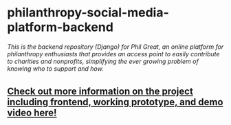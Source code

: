 # philanthropy-social-media-platform-backend

###### This is the backend repository (Django) for Phil Great, an online platform for philanthropy enthusiasts that provides an access point to easily contribute to charities and nonprofits, simplifying the ever growing problem of knowing who to support and how.

## [Check out more information on the project including frontend, working prototype, and demo video here!](https://devpost.com/software/phil-great)

